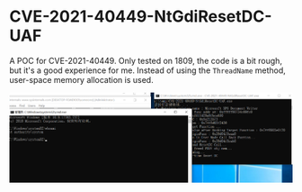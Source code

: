 # CVE-2021-40449-NtGdiResetDC-UAF

A POC for CVE-2021-40449.
Only tested on 1809, the code is a bit rough, but it's a good experience for me.
Instead of using the `ThreadName` method, user-space memory allocation is used.

![result.PNG](https://github.com/BL0odz/CVE-2021-40449-NtGdiResetDC-UAF/blob/main/result.PNG?raw=true)
